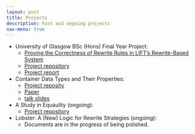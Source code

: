 ```yaml
---
layout: post
title: Projects
description: Past and ongoing projects
nav-menu: true
---
```


* University of Glasgow BSc (Hons) Final Year Project:
    * [Proving the Correctness of Rewrite Rules in LIFT’s Rewrite-Based System](https://xyunknown.github.io/individual-project/)
    * [Project repository](https://github.com/XYUnknown/individual-project)
    * [Project report](https://xyunknown.github.io/individual-project/2335466q.pdf)
* Container Data Types and Their Properties:
    * [Project reposity](https://github.com/XYUnknown/container-project/tree/main/preprocess)
    * [Paper](https://xyunknown.github.io/assets/pdfs/icfp2020.pdf)
    * [talk slides](https://xyunknown.github.io/assets/pdfs/spls2022.pdf)
* A Study in Equaulity (ongoing):
    * [Project repository](https://github.com/XYUnknown/ASinE)
* Lobster: A (New) Logic for Rewrite Strategies (ongoing):
    * Documents are in the progress of being polished.